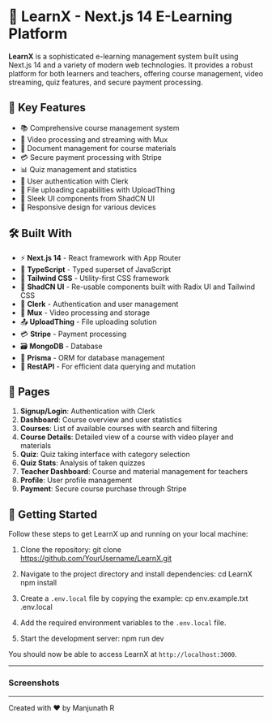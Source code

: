 
# 🚀 LearnX - Next.js 14 E-Learning Platform

**LearnX** is a sophisticated e-learning management system built using Next.js 14 and a variety of modern web technologies. It provides a robust platform for both learners and teachers, offering course management, video streaming, quiz features, and secure payment processing.

## 🌟 Key Features

* 📚 Comprehensive course management system
* 🎥 Video processing and streaming with Mux
* 📝 Document management for course materials
* 💳 Secure payment processing with Stripe
* 📊 Quiz management and statistics
* 👥 User authentication with Clerk
* 📁 File uploading capabilities with UploadThing
* 🎨 Sleek UI components from ShadCN UI
* 📱 Responsive design for various devices

## 🛠️ Built With

* ⚡ **Next.js 14** - React framework with App Router
* 🦾 **TypeScript** - Typed superset of JavaScript
* 🎨 **Tailwind CSS** - Utility-first CSS framework
* 🧩 **ShadCN UI** - Re-usable components built with Radix UI and Tailwind CSS
* 🔐 **Clerk** - Authentication and user management
* 🎥 **Mux** - Video processing and storage
* 📤 **UploadThing** - File uploading solution
* 💳 **Stripe** - Payment processing
* 🗃️ **MongoDB** - Database
* 🔌 **Prisma** - ORM for database management
* 🚀 **RestAPI** - For efficient data querying and mutation

## 📄 Pages

1. **Signup/Login**: Authentication with Clerk
2. **Dashboard**: Course overview and user statistics
3. **Courses**: List of available courses with search and filtering
4. **Course Details**: Detailed view of a course with video player and materials
5. **Quiz**: Quiz taking interface with category selection
6. **Quiz Stats**: Analysis of taken quizzes
7. **Teacher Dashboard**: Course and material management for teachers
8. **Profile**: User profile management
9. **Payment**: Secure course purchase through Stripe

## 🚀 Getting Started

Follow these steps to get LearnX up and running on your local machine:

1. Clone the repository:
git clone <https://github.com/YourUsername/LearnX.git>

2. Navigate to the project directory and install dependencies:
cd LearnX
npm install

3. Create a `.env.local` file by copying the example:
cp env.example.txt .env.local

4. Add the required environment variables to the `.env.local` file.

5. Start the development server:
npm run dev

You should now be able to access LearnX at `http://localhost:3000`.

---

### Screenshots


---

Created with ❤️ by Manjunath R
